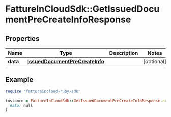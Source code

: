 # FattureInCloudSdk::GetIssuedDocumentPreCreateInfoResponse

## Properties

| Name | Type | Description | Notes |
| ---- | ---- | ----------- | ----- |
| **data** | [**IssuedDocumentPreCreateInfo**](IssuedDocumentPreCreateInfo.md) |  | [optional] |

## Example

```ruby
require 'fattureincloud-ruby-sdk'

instance = FattureInCloudSdk::GetIssuedDocumentPreCreateInfoResponse.new(
  data: null
)
```


